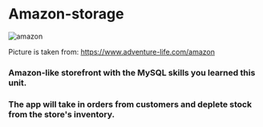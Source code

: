 # Amazon-storage
![amazon](https://user-images.githubusercontent.com/45444261/64350380-2ac80c00-cfbe-11e9-82e7-7338a01c8993.jpg)

Picture is taken from:  https://www.adventure-life.com/amazon
### Amazon-like storefront with the MySQL skills you learned this unit. 


### The app will take in orders from customers and deplete stock from the store's inventory. 
